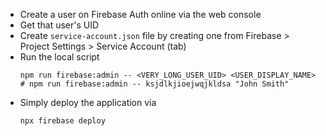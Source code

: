 - Create a user on Firebase Auth online via the web console
- Get that user's UID
- Create `service-account.json` file by creating one from Firebase > Project Settings > Service Account (tab)
- Run the local script
  ```
  npm run firebase:admin -- <VERY_LONG_USER_UID> <USER_DISPLAY_NAME>
  # npm run firebase:admin -- ksjdlkjioejwqjkldsa "John Smith"
  ```
- Simply deploy the application via
  ```
  npx firebase deploy
  ```

